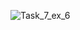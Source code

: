 ![Task_7_ex_6](https://user-images.githubusercontent.com/90614890/145564756-300eabd1-fd61-45d3-ae61-50e22d02d81b.JPG)
